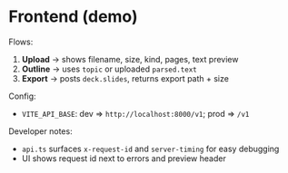 # Frontend (demo)

Flows:
1) **Upload** → shows filename, size, kind, pages, text preview
2) **Outline** → uses `topic` or uploaded `parsed.text`
3) **Export** → posts `deck.slides`, returns export path + size

Config:
- `VITE_API_BASE`: dev => `http://localhost:8000/v1`; prod => `/v1`

Developer notes:
- `api.ts` surfaces `x-request-id` and `server-timing` for easy debugging
- UI shows request id next to errors and preview header
